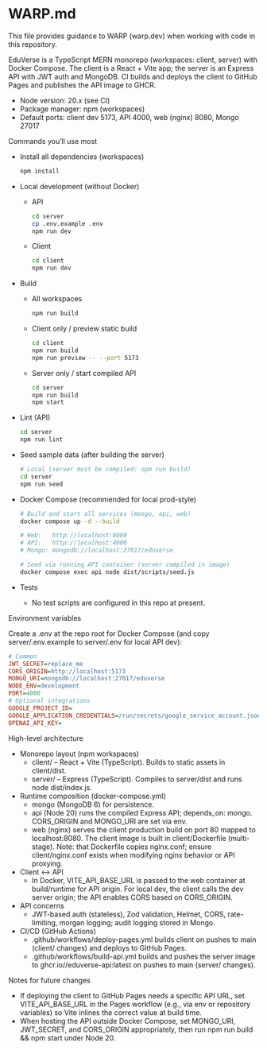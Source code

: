 # WARP.md

This file provides guidance to WARP (warp.dev) when working with code in this repository.

EduVerse is a TypeScript MERN monorepo (workspaces: client, server) with Docker Compose. The client is a React + Vite app; the server is an Express API with JWT auth and MongoDB. CI builds and deploys the client to GitHub Pages and publishes the API image to GHCR.

- Node version: 20.x (see CI)
- Package manager: npm (workspaces)
- Default ports: client dev 5173, API 4000, web (nginx) 8080, Mongo 27017

Commands you’ll use most

- Install all dependencies (workspaces)
  ```bash
  npm install
  ```

- Local development (without Docker)
  - API
    ```bash
    cd server
    cp .env.example .env
    npm run dev
    ```
  - Client
    ```bash
    cd client
    npm run dev
    ```

- Build
  - All workspaces
    ```bash
    npm run build
    ```
  - Client only / preview static build
    ```bash
    cd client
    npm run build
    npm run preview -- --port 5173
    ```
  - Server only / start compiled API
    ```bash
    cd server
    npm run build
    npm start
    ```

- Lint (API)
  ```bash
  cd server
  npm run lint
  ```

- Seed sample data (after building the server)
  ```bash
  # Local (server must be compiled: npm run build)
  cd server
  npm run seed
  ```

- Docker Compose (recommended for local prod-style)
  ```bash
  # Build and start all services (mongo, api, web)
  docker compose up -d --build

  # Web:   http://localhost:8080
  # API:   http://localhost:4000
  # Mongo: mongodb://localhost:27017/eduverse

  # Seed via running API container (server compiled in image)
  docker compose exec api node dist/scripts/seed.js
  ```

- Tests
  - No test scripts are configured in this repo at present.

Environment variables

Create a .env at the repo root for Docker Compose (and copy server/.env.example to server/.env for local API dev):

```ini
# Common
JWT_SECRET=replace_me
CORS_ORIGIN=http://localhost:5173
MONGO_URI=mongodb://localhost:27017/eduverse
NODE_ENV=development
PORT=4000
# Optional integrations
GOOGLE_PROJECT_ID=
GOOGLE_APPLICATION_CREDENTIALS=/run/secrets/google_service_account.json
OPENAI_API_KEY=
```

High-level architecture

- Monorepo layout (npm workspaces)
  - client/ – React + Vite (TypeScript). Builds to static assets in client/dist.
  - server/ – Express (TypeScript). Compiles to server/dist and runs node dist/index.js.
- Runtime composition (docker-compose.yml)
  - mongo (MongoDB 6) for persistence.
  - api (Node 20) runs the compiled Express API; depends_on: mongo. CORS_ORIGIN and MONGO_URI are set via env.
  - web (nginx) serves the client production build on port 80 mapped to localhost:8080. The client image is built in client/Dockerfile (multi-stage). Note: that Dockerfile copies nginx.conf; ensure client/nginx.conf exists when modifying nginx behavior or API proxying.
- Client ↔ API
  - In Docker, VITE_API_BASE_URL is passed to the web container at build/runtime for API origin. For local dev, the client calls the dev server origin; the API enables CORS based on CORS_ORIGIN.
- API concerns
  - JWT-based auth (stateless), Zod validation, Helmet, CORS, rate-limiting, morgan logging; audit logging stored in Mongo.
- CI/CD (GitHub Actions)
  - .github/workflows/deploy-pages.yml builds client on pushes to main (client/ changes) and deploys to GitHub Pages.
  - .github/workflows/build-api.yml builds and pushes the server image to ghcr.io/<owner>/eduverse-api:latest on pushes to main (server/ changes).

Notes for future changes

- If deploying the client to GitHub Pages needs a specific API URL, set VITE_API_BASE_URL in the Pages workflow (e.g., via env or repository variables) so Vite inlines the correct value at build time.
- When hosting the API outside Docker Compose, set MONGO_URI, JWT_SECRET, and CORS_ORIGIN appropriately, then run npm run build && npm start under Node 20.
